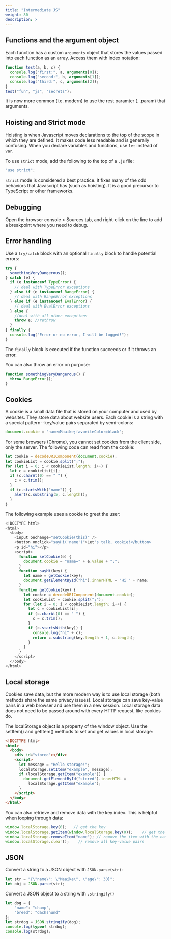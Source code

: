 ```yaml
---
title: "Intermediate JS"
weight: 80
description: >
---
```


## Functions and the argument object 

Each function has a custom `arguments` object that stores the values passed into each function as an array. Access them with index notation:

```js
function test(a, b, c) {
  console.log("first:", a, arguments[0]);
  console.log("second:", b, arguments[1]);
  console.log("third:", c, arguments[2]);
}
test("fun", "js", "secrets");
```

It is now more common (i.e. modern) to use the rest paramter (...param) that arguments.

## Hoisting and Strict mode 

Hoisting is when Javascript moves declarations to the top of the scope in which they are defined. It makes code less readable and is generally confusing. When you declare variables and functions, use `let` instead of `var`.

To use `strict` mode, add the following to the top of a `.js` file:

```js 
"use strict";
```

`strict` mode is considered a best practice. It fixes many of the odd behaviors that Javascript has (such as hoisting). It is a good precursor to TypeScript or other frameworks.

## Debugging 

Open the browser console > Sources tab, and right-click on the line to add a breakpoint where you need to debug.

## Error handling 

Use a `try/catch` block with an optional `finally` block to handle potential errors:

```js 
try {
  somethingVeryDangerous();
} catch (e) {
  if (e instanceof TypeError) {
    // deal with TypeError exceptions
  } else if (e instanceof RangeError) {
    // deal with RangeError exceptions
  } else if (e instanceof EvalError) {
    // deal with EvalError exceptions
  } else {
    //deal with all other exceptions
    throw e; //rethrow
  }
} finally {
  console.log("Error or no error, I will be logged!");
}
```
The `finally` block is executed if the function succeeds or if it throws an error. 

You can also throw an error on purpose: 

```js 
function somethingVeryDangerous() {
  throw RangeError();
}
```

## Cookies 

A cookie is a small data file that is stored on your computer and used by websites. They store data about website users. Each cookie is a string with a special pattern--key/value pairs separated by semi-colons:

```js 
document.cookie = "name=Maaike;favoriteColor=black";
```

For some browsers (Chrome), you cannot set cookies from the client side, only the server. The following code can read from the cookie:

```js 
let cookie = decodeURIComponent(document.cookie);
let cookieList = cookie.split(";");
for (let i = 0; i < cookieList.length; i++) {
  let c = cookieList[i];
  if (c.charAt(0) == " ") {
    c = c.trim();
  }
  if (c.startsWith("name")) {
    alert(c.substring(5, c.length)); 
  }
}
```
The following example uses a cookie to greet the user: 

```js
<!DOCTYPE html>
<html>
  <body>
    <input onchange="setCookie(this)" />
    <button onclick="sayHi('name')">Let's talk, cookie!</button>
    <p id="hi"></p>
    <script>
      function setCookie(e) {
        document.cookie = "name=" + e.value + ";";
      }
      function sayHi(key) {
        let name = getCookie(key);
        document.getElementById("hi").innerHTML = "Hi " + name;
      }
      function getCookie(key) {
        let cookie = decodeURIComponent(document.cookie);
        let cookieList = cookie.split(";");
        for (let i = 0; i < cookieList.length; i++) {
          let c = cookieList[i];
          if (c.charAt(0) == " ") {
            c = c.trim();
          }
          if (c.startsWith(key)) {
            console.log("hi" + c);
            return c.substring(key.length + 1, c.length);
          }
        }
      }
    </script>
  </body>
</html>
```

## Local storage 

Cookies save data, but the more modern way is to use local storage (both methods share the same privacy issues). Local storage can save key-value pairs in a web browser and use them in a new session. Local storage data does not need to be passed around with every HTTP request, like cookies do. 

The localStorage object is a property of the window object. Use the setItem() and getItem() methods to set and get values in local storage:

```html
<!DOCTYPE html>
<html>
  <body>
    <div id="stored"></div>
    <script>
      let message = "Hello storage!";
      localStorage.setItem("example", message);
      if (localStorage.getItem("example")) {
        document.getElementById("stored").innerHTML =
          localStorage.getItem("example");
      }
    </script>
  </body>
</html>
```
You can also retrieve and remove data with the key index. This is helpful when looping through data: 

```js
window.localStorage.key(0);   // get the key
window.localStorage.getItem(window.localStorage.key(0));    // get the value associated with the key
window.localStorage.removeItem("name"); // remove the item with the name key
window.localStorage.clear();    // remove all key-value pairs
```

## JSON 

Convert a string to a JSON object with `JSON.parse(str)`:

```js 
let str = "{\"name\": \"Maaike\", \"age\": 30}";
let obj = JSON.parse(str);
```

Convert a JSON object to a string with `.stringify()`

```js 
let dog = {
    "name": "champ",
    "breed": "dachshund"
};
let strdog = JSON.stringify(dog);
console.log(typeof strdog);
console.log(strdog);
```
